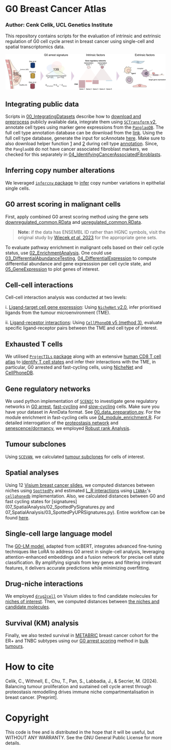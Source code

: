 # G0 Breast Cancer Atlas 

### Author: Cenk Celik, UCL Genetics Institute
This repository contains scripts for the evaluation of intrinsic and extrinsic regulation of G0 cell cycle arrest in breast cancer using single-cell and spatial transcriptomics data.

![Graphical abstract](img/graphical_abstract.jpg)

## Integrating public data

Scripts in [00_IntegratingDatasets](00_IntegratingDatasets) describe how to [download and preprocess](00_IntegratingDatasets/01_CreateObjectsFromPublicData.R) publicly available data, integrate them using [`SCTransform` v2](00_IntegratingDatasets/02_IntegrateDatasetswithSCTransform.R), annotate cell types using marker gene expressions from the [`PanglaoDB`](https://panglaodb.se). The full cell type annotation database can be download from the [link](https://panglaodb.se/markers/PanglaoDB_markers_27_Mar_2020.tsv.gz). Using the full cell type database, generate the input for scAnnotate [here](00_IntegratingDatasets/03_a_CreateAnnotationDatabase.R). Make sure to also download helper function [1](00_IntegratingDatasets/03_a1_gene_sets_prepare.r) and [2](00_IntegratingDatasets/03_a1_gene_sets_prepare.R) during cell type [annotation](00_IntegratingDatasets/03_b_AnnotateIntegratedDataset.R). Since, the `PanglaoDB` do not have cancer associated fibroblast markers, we checked for this separately in [04_IdentifyingCancerAssociatedFibroblasts](00_IntegratingDatasets/04_IdentifyingCancerAssociatedFibroblasts.R).

## Inferring copy number alterations

We leveraged [`infercnv` package](https://github.com/broadinstitute/infercnv) to [infer](01_InferCNV/01_InferCopyNumberVariations.R) copy number variations in epithelial single cells.

## G0 arrest scoring in malignant cells

First, apply combined G0 arrest scoring method using the gene sets [downregulated_common.RData](02_G0arrestInMalignantCells/data/downregulated_common.RData) and [upregulated_common.RData](02_G0arrestInMalignantCells/data/upregulated_common.RData).
> **Note:** if the data has ENSEMBL ID rather than HGNC symbols, visit the original study by [Wiecek *et al.* 2023](https://github.com/secrierlab/CancerG0Arrest) for the appropriate gene sets.

To evaluate pathway enrichment in malignant cells based on their cell cycle status, use [02_EnrichmentAnalysis](02_G0arrestInMalignantCells/02_EnrichmentAnalysis.R). One could use [03_DifferentialAbundanceTesting](02_G0arrestInMalignantCells/03_DifferentialAbundanceTesting.R), [04_DifferentialExpression](02_G0arrestInMalignantCells/04_DifferentialExpression.R) to compute differential abundance and gene expresssion per cell cycle state, and [05_GeneExpression](02_G0arrestInMalignantCells/05_GeneExpression.R) to plot genes of interest.

## Cell-cell interactions

Cell-cell interaction analysis was conducted at two levels:

i. [Ligand-target cell gene expression](03_CellCellInteractions/01_NicheNetAnalysis.R): Using [`NicheNet` v2.0](https://github.com/saeyslab/nichenetr/tree/master), infer prioritised ligands from the tumour microenvironment (TME).

ii. [Ligand-receptor interactions](03_CellCellInteractions/02_CellPhoneDBanalysis.py): Using [`CellPhoneDB` v5 (method 3)](https://cellphonedb.readthedocs.io/en/latest/), evaluate specific ligand-receptor pairs between the TME and cell type of interest.

## Exhausted T cells

We utilised [`ProjecTILs` package](https://github.com/carmonalab/ProjecTILs) along with an extensive [human CD8 T cell atlas](https://doi.org/10.6084/m9.figshare.23608308) to [identify T cell states](04_InvestigatingCD8TcellExhaustion/01_CD8TcellExhaustion.R[) and infer their interactions with the TME, in particular, G0 arrested and fast-cycling cells, using [NicheNet](04_InvestigatingCD8TcellExhaustion/02_CellCellInteractionsInCD8Tcells.R) and [CellPhoneDB](04_InvestigatingCD8TcellExhaustion/03_TexCellPhoneDB.py).

## Gene regulatory networks

We used python implementation of [`SCENIC`](https://pyscenic.readthedocs.io/en/latest/) to investigate gene regulatory networks in [G0 arrest](05_GeneRegulatoryNetworks/01_G0_arrested_gene_regulatory_networks.py), [fast-cycling](05_GeneRegulatoryNetworks/02_Fast_cycling_gene_regulatory_networks.py) and [slow-cycling](05_GeneRegulatoryNetworks/03_Slow_cycling_gene_regulatory_networks.py) cells. Make sure you have your dataset in AnnData format. See [00_data_preparation.py](05_GeneRegulatoryNetworks/00_data_preparation.py). For the module enrichment in fast-cycling cells use [04_module_enrichment.R](05_GeneRegulatoryNetworks/04_module_enrichment.R). For detailed interrogation of the [proteostasis network](05_GeneRegulatoryNetworks/05_robust_rank_analysis_gsea.R) and [senescence/dormancy](05_GeneRegulatoryNetworks/06_senescence_dormancy_density.R), we employed [Robust rank Analysis](https://github.com/chuiqin/irGSEA).

## Tumour subclones

Using [`SCEVAN`](https://github.com/AntonioDeFalco/SCEVAN), we calculated [tumour subclones](06_TumourClones/01_TumourClones.R) for cells of interest.

## Spatial analyses

Using 12 [Visium breast cancer slides](https://zenodo.org/records/10371890), we computed distances between niches using [`SpottedPy`](https://github.com/secrierlab/SpottedPy/tree/main) and estimated [L_R interactions](07_SpatialAnalysis/04_SpatialCellPhoneDB.py) using [`LIANA+`](https://liana-py.readthedocs.io/en/latest/)'s [`cellphonedb`](https://cellphonedb.readthedocs.io/en/latest/) implementation. Also, we calculated distances between G0 and fast cycling states for [signatures](07_SpatialAnalysis/02_SpottedPySignatures.py and 07_SpatialAnalysis/03_SpottedPyUPRSignatures.py). Entire workflow can be found [here](07_SpatialAnalysis/).

## Single-cell large language model

The [G0-LM model](https://github.com/secrierlab/G0-LM), adapted from scBERT, integrates advanced fine-tuning techniques like LoRA to address G0 arrest in single-cell analysis, leveraging attention-enhanced embeddings and a fusion network for precise cell state classification. By amplifying signals from key genes and filtering irrelevant features, it delivers accurate predictions while minimizing overfitting.

## Drug-niche interactions

We employed [`drug2cell`](https://drug2cell.readthedocs.io) on Visium slides to find candidate molecules for [niches of interest](09_DrugNicheInteractions/01_DrugNichePredictions.py). Then, we computed distances between [the niches and candidate molecules](09_DrugNicheInteractions/02_DrugNicheSpottedPyAnalysis.py).

## Survival (KM) analysis

Finally, we also tested survival in [METABRIC](https://www.cbioportal.org/study/summary?id=brca_metabric) breast cancer cohort for the ER+ and TNBC subtypes using our [G0 arrest scoring](https://github.com/secrierlab/CancerG0Arrest) method in [bulk tumours](10_SurvivalAnalysis/01_METABRIC_survival_test_adjusted_curves.R).

# How to cite

Celik, C., Withnell, E., Chu, T., Pan, S., Labbadia, J., & Secrier, M. (2024). Balancing tumour proliferation and sustained cell cycle arrest through proteostasis remodelling drives immune niche compartmentalisation in breast cancer. [Preprint].

# Copyright
This code is free and is distributed in the hope that it will be useful, but WITHOUT ANY WARRANTY. See the GNU General Public License for more details.
